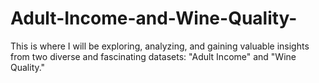 # Adult-Income-and-Wine-Quality-
This is where I will be exploring, analyzing, and gaining valuable insights from two diverse and fascinating datasets: "Adult Income" and "Wine Quality."
